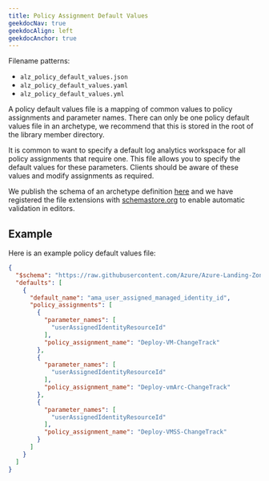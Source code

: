 ```yaml
---
title: Policy Assignment Default Values
geekdocNav: true
geekdocAlign: left
geekdocAnchor: true
---
```


Filename patterns:

- `alz_policy_default_values.json`
- `alz_policy_default_values.yaml`
- `alz_policy_default_values.yml`

A policy default values file is a mapping of common values to policy assignments and parameter names.
There can only be one policy default values file in an archetype, we recommend that this is stored in the root of the library member directory.

It is common to want to specify a default log analytics workspace for all policy assignments that require one.
This file allows you to specify the default values for these parameters.
Clients should be aware of these values and modify assignments as required.

We publish the schema of an archetype definition [here](https://raw.githubusercontent.com/Azure/Azure-Landing-Zones-Library/main/schemas/default_policy_values.json) and we have registered the file extensions with [schemastore.org](https://www.schemastore.org/json/) to enable  automatic validation in editors.

## Example

Here is an example policy default values file:

```json
{
  "$schema": "https://raw.githubusercontent.com/Azure/Azure-Landing-Zones-Library/main/schemas/default_policy_values.json",
  "defaults": [
    {
      "default_name": "ama_user_assigned_managed_identity_id",
      "policy_assignments": [
        {
          "parameter_names": [
            "userAssignedIdentityResourceId"
          ],
          "policy_assignment_name": "Deploy-VM-ChangeTrack"
        },
        {
          "parameter_names": [
            "userAssignedIdentityResourceId"
          ],
          "policy_assignment_name": "Deploy-vmArc-ChangeTrack"
        },
        {
          "parameter_names": [
            "userAssignedIdentityResourceId"
          ],
          "policy_assignment_name": "Deploy-VMSS-ChangeTrack"
        }
      ]
    }
  ]
}
```
